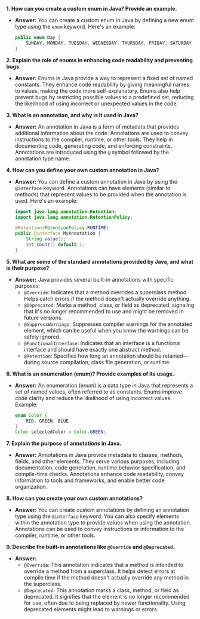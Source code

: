 
**1. How can you create a custom enum in Java? Provide an example.**
- **Answer:** You can create a custom enum in Java by defining a new enum type using the `enum` keyword. Here's an example:
   ```java
   public enum Day {
       SUNDAY, MONDAY, TUESDAY, WEDNESDAY, THURSDAY, FRIDAY, SATURDAY
   }
   ```

**2. Explain the role of enums in enhancing code readability and preventing bugs.**
- **Answer:** Enums in Java provide a way to represent a fixed set of named constants. They enhance code readability by giving meaningful names to values, making the code more self-explanatory. Enums also help prevent bugs by restricting possible values to a predefined set, reducing the likelihood of using incorrect or unexpected values in the code.

**3. What is an annotation, and why is it used in Java?**
- **Answer:** An annotation in Java is a form of metadata that provides additional information about the code. Annotations are used to convey instructions to the compiler, runtime, or other tools. They help in documenting code, generating code, and enforcing constraints. Annotations are introduced using the `@` symbol followed by the annotation type name.

**4. How can you define your own custom annotation in Java?**
- **Answer:** You can define a custom annotation in Java by using the `@interface` keyword. Annotations can have elements (similar to methods) that represent values to be provided when the annotation is used. Here's an example:
   ```java
   import java.lang.annotation.Retention;
   import java.lang.annotation.RetentionPolicy;

   @Retention(RetentionPolicy.RUNTIME)
   public @interface MyAnnotation {
       String value();
       int count() default 1;
   }
   ```

**5. What are some of the standard annotations provided by Java, and what is their purpose?**
- **Answer:** Java provides several built-in annotations with specific purposes:
     - `@Override`: Indicates that a method overrides a superclass method. Helps catch errors if the method doesn't actually override anything.
     - `@Deprecated`: Marks a method, class, or field as deprecated, signaling that it's no longer recommended to use and might be removed in future versions.
     - `@SuppressWarnings`: Suppresses compiler warnings for the annotated element, which can be useful when you know the warnings can be safely ignored.
     - `@FunctionalInterface`: Indicates that an interface is a functional interface and should have exactly one abstract method.
     - `@Retention`: Specifies how long an annotation should be retained—during source compilation, class file generation, or runtime.

**6. What is an enumeration (enum)? Provide examples of its usage.**
- **Answer:** An enumeration (enum) is a data type in Java that represents a set of named values, often referred to as constants. Enums improve code clarity and reduce the likelihood of using incorrect values. Example:
   ```java
   enum Color {
       RED, GREEN, BLUE
   }
   Color selectedColor = Color.GREEN;
   ```

**7. Explain the purpose of annotations in Java.**
- **Answer:** Annotations in Java provide metadata to classes, methods, fields, and other elements. They serve various purposes, including documentation, code generation, runtime behavior specification, and compile-time checks. Annotations enhance code readability, convey information to tools and frameworks, and enable better code organization.

**8. How can you create your own custom annotations?**
- **Answer:** You can create custom annotations by defining an annotation type using the `@interface` keyword. You can also specify elements within the annotation type to provide values when using the annotation. Annotations can be used to convey instructions or information to the compiler, runtime, or other tools.

**9. Describe the built-in annotations like `@Override` and `@Deprecated`.**
- **Answer:** 
     - `@Override`: This annotation indicates that a method is intended to override a method from a superclass. It helps detect errors at compile time if the method doesn't actually override any method in the superclass.
     - `@Deprecated`: This annotation marks a class, method, or field as deprecated. It signifies that the element is no longer recommended for use, often due to being replaced by newer functionality. Using deprecated elements might lead to warnings or errors.

